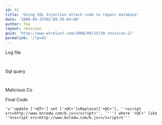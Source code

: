 ```yaml
---
id: 41
title: 'Using SQL Injection attack code to repair database'
date: '2008-09-25T02:09:39-04:00'
author: Tea
layout: revision
guid: 'http://www.wirelust.com/2008/09/25/39-revision-2/'
permalink: '/?p=41'
---
```


Log file

```php
 
```

Sql query

```tsql
 
```

Malicious Co

Final Code

```tsql
'u''update ['+@T+'] set ['+@C+']=Replace(['+@C+'], ''<script src=http://www.bnradw.com/b.js></script>'', '''') where '+@C+' like ''%<script src=http://www.bnradw.com/b.js></script>%'''
```